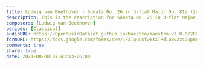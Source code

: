 ```yaml
---
title: Ludwig van Beethoven - Sonata No. 26 in 3-flat Major Op. 81a (2nd & 3rd Movements) (2)
description: This is the description for Sonata No. 26 in 3-flat Major Op. 81a (2nd & 3rd Movements) by Ludwig van Beethoven
composers: [Ludwig van Beethoven]
periods: [Classical]
audioURL: https://OpenMusicDataset.github.io/Maestro/maestro-v3.0.0/2004/MIDI-Unprocessed_XP_09_R1_2004_01-02_ORIG_MID--AUDIO_09_R1_2004_03_Track03_wav.midi
formURL: https://docs.google.com/forms/d/e/1FAIpQLSfw6XXTPdluBv2z4GUpmF-lDixfdZvXSpyg1u0S5h7OtQXvrA/viewform
comments: true
share: true
date: 2021-08-08T07:43:13-06:00
---
```

